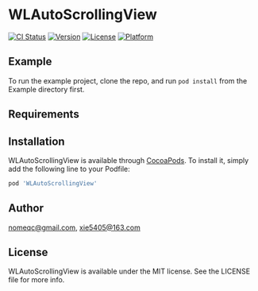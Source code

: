 # WLAutoScrollingView

[![CI Status](https://img.shields.io/travis/nomeqc@gmail.com/WLAutoScrollingView.svg?style=flat)](https://travis-ci.org/nomeqc@gmail.com/WLAutoScrollingView)
[![Version](https://img.shields.io/cocoapods/v/WLAutoScrollingView.svg?style=flat)](https://cocoapods.org/pods/WLAutoScrollingView)
[![License](https://img.shields.io/cocoapods/l/WLAutoScrollingView.svg?style=flat)](https://cocoapods.org/pods/WLAutoScrollingView)
[![Platform](https://img.shields.io/cocoapods/p/WLAutoScrollingView.svg?style=flat)](https://cocoapods.org/pods/WLAutoScrollingView)

## Example

To run the example project, clone the repo, and run `pod install` from the Example directory first.

## Requirements

## Installation

WLAutoScrollingView is available through [CocoaPods](https://cocoapods.org). To install
it, simply add the following line to your Podfile:

```ruby
pod 'WLAutoScrollingView'
```

## Author

nomeqc@gmail.com, xie5405@163.com

## License

WLAutoScrollingView is available under the MIT license. See the LICENSE file for more info.

